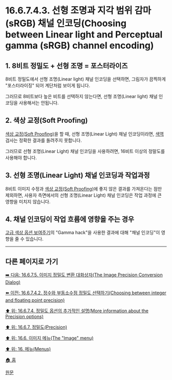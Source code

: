 # 16.6.7.4.3. 선형 조명과 지각 범위 감마(sRGB) 채널 인코딩(Choosing between Linear light and Perceptual gamma (sRGB) channel encoding)

<a id="16-06-07-04-03-s1"></a>

## 1. 8비트 정밀도 + 선형 조명 = 포스터라이즈
8비트 정밀도에서 선형 조명(Linear light) 채널 인코딩을 선택하면, 그림자가 끔찍하게 "포스터라이징" 되어 계단처럼 보이게 됩니다.

그러므로 8비트보다 높은 비트를 선택하지 않는다면, 선형 조명(Linear light) 채널 인코딩을 사용해서는 안됩니다.

<a id="16-06-07-04-03-s2"></a>

## 2. 색상 교정(Soft Proofing)
[색상 교정(Soft Proofing)](./19-glossaryx-soft_proofing.md)을 할 때, 선형 조명(Linear Light) 채널 인코딩이라면, [색역](./19-glossaryx-gamut.md) 검사는 정확한 결과를 돌려주지 못합니다.

그러므로 선형 조명(Linear Light) 채널 인코딩을 사용하려면, 16비트 이상의 정말도를 사용해야 합니다.

<a id="16-06-07-04-03-s3"></a>

## 3. 선형 조명(Linear Light) 채널 인코딩과 작업과정
8비트 이미지 수정과 [색상 교정(Soft Proofing)](./19-glossaryx-soft_proofing.md)에 좋지 않은 결과를 가져온다는 점만 제외하면, 사용자 측면에서의 선형 조명(Linear Light) 채널 인코딩은 작업 과정에 큰 영향을 미치지 않습니다.

<a id="16-06-07-04-03-s4"></a>

## 4. 채널 인코딩이 작업 흐름에 영향을 주는 경우
[고급 색상 옵션 보여주기](./12-01-04-06-filter_dialogs.md)의 "Gamma hack"을 사용한 결과에 대해 "채널 인코딩"이 영향을 줄 수 있습니다.

***

## 다른 페이지로 가기

[➡️ 다음: 16.6.7.5. 이미지 정밀도 변환 대화상자(The Image Precision Conversion Dialog)](./16-06-07-05-the_image_precision_conversion_dialog.md)

[⬅️ 이전: 16.6.7.4.2. 정수와 부동소수점 정밀도 선택하기(Choosing between integer and floating point precision)](./16-06-07-04-02-choosing_between_integer_and_floating_point_precision.md)

[⬆️ 위: 16.6.7.4. 정밀도 옵션의 추가적인 설명(More information about the Precision options)](./16-06-07-04-00-more_information_about_the_precision_options.md)

[⬆️ 위: 16.6.7. 정밀도(Precision)](./16-06-07-00-precision.md)

[⬆️ 위: 16.6. 이미지 메뉴(The "Image" menu)](./16-06-00-the-image-menu.md)

[⬆️ 위: 16. 메뉴(Menus)](./16-00-menus.md)

[🏠 홈](./00-home.md)

[원문](https://docs.gimp.org/2.10/ko/gimp-image-precision.html#idm26656)